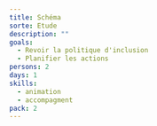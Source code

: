 ```yaml
---
title: Schéma 
sorte: Etude
description: ""
goals:
  - Revoir la politique d'inclusion
  - Planifier les actions
persons: 2
days: 1
skills:
  - animation
  - accompagment
pack: 2
---
```

